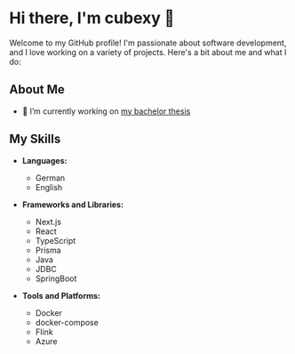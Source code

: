 # Hi there, I'm cubexy 👋

Welcome to my GitHub profile! I'm passionate about software development, and I love working on a variety of projects. Here's a bit about me and what I do:

## About Me

- 🔭 I’m currently working on [my bachelor thesis](https://github.com/cubexy/ldbc_finbench_driver-gradoop_impl)

## My Skills

- **Languages:**
  - German
  - English

- **Frameworks and Libraries:**
  - Next.js
  - React
  - TypeScript
  - Prisma
  - Java
  - JDBC
  - SpringBoot
 
- **Tools and Platforms:**
  - Docker
  - docker-compose
  - Flink
  - Azure
